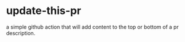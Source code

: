 # update-this-pr
a simple github action that will add content to the top or bottom of a pr description.
